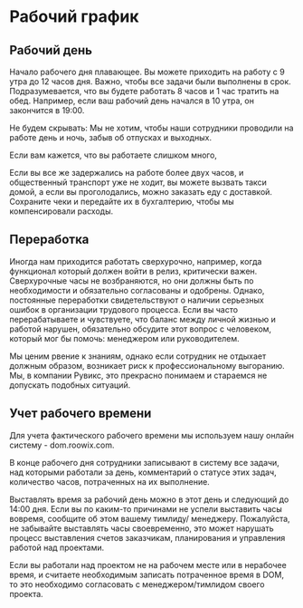 # Рабочий график

## Рабочий день

Начало рабочего дня плавающее. Вы можете приходить на работу с 9 утра до 12 часов дня. Важно, чтобы все задачи были выполнены в срок. Подразумевается, что вы будете работать 8 часов и 1 час тратить на обед. Например, если ваш рабочий день начался в 10 утра, он закончится в 19:00.

Не будем скрывать:   Мы не хотим, чтобы наши сотрудники проводили на работе день и ночь, забыв об отпусках и выходных.

Если вам кажется, что вы работаете слишком много, 

Если вы все же задержались на работе более двух часов, и общественный транспорт уже не ходит, вы можете вызвать такси домой, а если вы проголодались, можно заказать еду с доставкой. Сохраните чеки и передайте их в бухгалтерию, чтобы мы компенсировали расходы.

## Переработка

Иногда нам приходится работать сверхурочно, например, когда функционал который должен войти в релиз, критически важен. Сверхурочные часы не возбраняются, но они должны быть по необходимости и обязательно согласованы и одобрены. Однако, постоянные переработки свидетельствуют о наличии серьезных ошибок в организации трудового процесса. Если вы часто перерабатываете и чувствуете, что баланс между личной жизнью и работой нарушен, обязательно обсудите этот вопрос с человеком, который мог бы помочь: менеджером или руководителем.

Мы ценим рвение к знаниям, однако если сотрудник не отдыхает должным образом, возникает риск к профессиональному выгоранию. Мы, в компании Рувикс, это прекрасно понимаем и стараемся не допускать подобных ситуаций.

## Учет рабочего времени

Для учета фактического рабочего времени мы используем нашу онлайн систему - dom.roowix.com. 

В конце рабочего дня сотрудники записывают в систему все задачи, над которыми работали за день, комментарий о статусе этих задач, количество часов, потраченных на их выполнение.

Выставлять время за рабочий день можно в этот день и следующий до 14:00 дня. Если вы по каким-то причинами не успели выставить часы вовремя, сообщите об этом вашему тимлиду/ менеджеру. Пожалуйста, не забывайте выставлять часы своевременно, это может нарушать процесс выставления счетов заказчикам, планирования и управления работой над проектами.

Если вы работали над проектом не на рабочем месте или в нерабочее время, и считаете необходимым записать потраченное время в DOM, то это необходимо согласовать с менеджером/тимлидом своего проекта.
